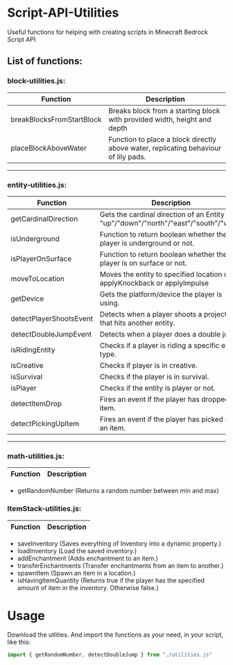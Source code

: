 # Script-API-Utilities
Useful functions for helping with creating scripts in Minecraft Bedrock Script API  

## List of functions:

### block-utilities.js:
| Function | Description |
|----------|-------------|
| breakBlocksFromStartBlock | Breaks block from a starting block with provided width, height and depth |
| placeBlockAboveWater | Function to place a block directly above water, replicating behaviour of lily pads. |

---

### entity-utilities.js:
| Function | Description |
|----------|-------------|
| getCardinalDirection | Gets the cardinal direction of an Entity - "up"/"down"/"north"/"east"/"south"/"west" |
| isUnderground | Function to return boolean whether the player is underground or not. |
| isPlayerOnSurface | Function to return boolean whether the player is on surface or not. |
| moveToLocation | Moves the entity to specified location using applyKnockback or applyImpulse |
| getDevice | Gets the platform/device the player is using. |
| detectPlayerShootsEvent | Detects when a player shoots a projectile that hits another entity. |
| detectDoubleJumpEvent | Detects when a player does a double jump. |
| isRidingEntity | Checks if a player is riding a specific entity type. |
| isCreative | Checks if player is in creative. |
| isSurvival | Checks if the player is in survival. |
| isPlayer | Checks if the entity is player or not. |
| detectItemDrop | Fires an event if the player has dropped an item. |
| detectPickingUpItem | Fires an event if the player has picked up an item. |

---

### math-utilities.js:
| Function | Description |
|----------|-------------|
- getRandomNumber (Returns a random number between min and max)

### ItemStack-utilities.js:
| Function | Description |
|----------|-------------|
- saveInventory (Saves everything of Inventory into a dynamic property.)
- loadInventory (Load the saved inventory.)
- addEnchantment (Adds enchantment to an item.)
- transferEnchantments (Transfer enchantments from an item to another.)
- spawnItem (Spawn an item in a location.)
- isHavingItemQuantity (Returns true if the player has the specified amount of item in the inventory. Otherwise false.)

# Usage
Download the utlities.
And import the functions as your need, in your script, like this:
```js
import { getRandomNumber, detectDoubleJump } from "./utilities.js"
```
